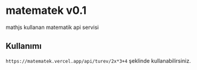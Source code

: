 # matematek v0.1

mathjs kullanan matematik api servisi

## Kullanımı

``https://matematek.vercel.app/api/turev/2x*3+4`` şeklinde kullanabilirsiniz.

